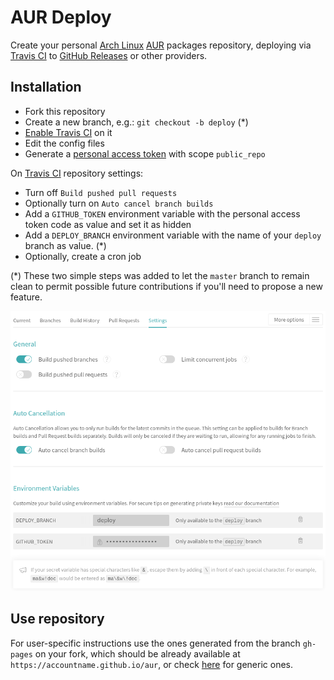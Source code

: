 # AUR Deploy

Create your personal [Arch Linux] [AUR] packages repository, deploying
via [Travis CI] to [GitHub Releases] or other providers.

## Installation

- Fork this repository
- Create a new branch, e.g.: `git checkout -b deploy` (*)
- [Enable Travis CI] on it
- Edit the config files
- Generate a [personal access token] with scope `public_repo`

On [Travis CI] repository settings:

- Turn off `Build pushed pull requests`
- Optionally turn on `Auto cancel branch builds`
- Add a `GITHUB_TOKEN` environment variable with the personal access token code
  as value and set it as hidden
- Add a `DEPLOY_BRANCH` environment variable
  with the name of your `deploy` branch as value. (*)
- Optionally, create a cron job

(*) These two simple steps was added to let the `master` branch to remain
    clean to permit possible future contributions if you'll need to propose
    a new feature.

![Travis Settings Screenshot](screenshot.png)

## Use repository

For user-specific instructions use the ones generated from the branch `gh-pages`
on your fork, which should be already available at
`https://accountname.github.io/aur`, or check [here] for generic ones.

[Arch Linux]:      https://www.archlinux.org/
[AUR]:             https://aur.archlinux.org/
[Travis CI]:       https://travis-ci.com/
[GitHub Releases]: https://github.com/archlive/aurdeploy/releases
[here]:            https://archlive.github.io/aurdeploy/

[Enable Travis CI]:      https://github.com/settings/installations
[personal access token]: https://github.com/settings/tokens/new
